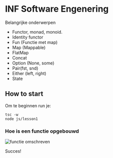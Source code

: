 # INF Software Engenering 
Belangrijke onderwerpen
- Functor, monad, monoid.
- Identity functor
- Fun (Functie met map)
- Map (Mappable)
- FlatMap
- Concat
- Option (None, some)
- Pair(fst, snd)
- Either (left, right)
- State


## How to start
Om te beginnen run je:

    tsc -w
    node js/lesson1

### Hoe is een functie opgebouwd
![functie omschreven](https://ibb.co/XxwcdXP "functie omschreven")


Succes!
